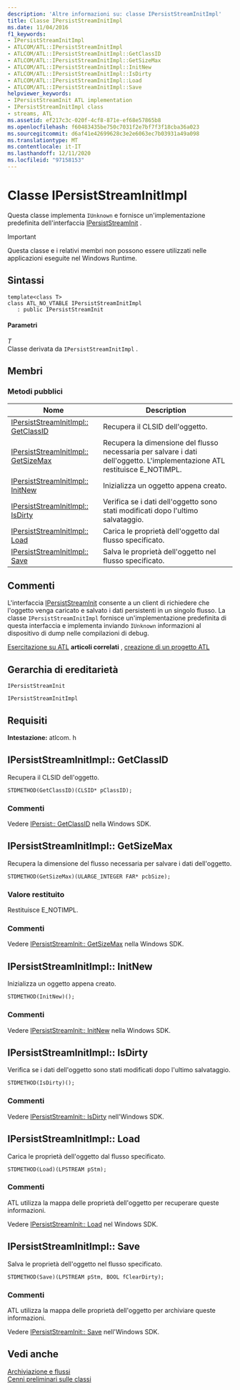 ```yaml
---
description: 'Altre informazioni su: classe IPersistStreamInitImpl'
title: Classe IPersistStreamInitImpl
ms.date: 11/04/2016
f1_keywords:
- IPersistStreamInitImpl
- ATLCOM/ATL::IPersistStreamInitImpl
- ATLCOM/ATL::IPersistStreamInitImpl::GetClassID
- ATLCOM/ATL::IPersistStreamInitImpl::GetSizeMax
- ATLCOM/ATL::IPersistStreamInitImpl::InitNew
- ATLCOM/ATL::IPersistStreamInitImpl::IsDirty
- ATLCOM/ATL::IPersistStreamInitImpl::Load
- ATLCOM/ATL::IPersistStreamInitImpl::Save
helpviewer_keywords:
- IPersistStreamInit ATL implementation
- IPersistStreamInitImpl class
- streams, ATL
ms.assetid: ef217c3c-020f-4cf8-871e-ef68e57865b8
ms.openlocfilehash: f60483435be750c7031f2e7bf7f3f18cba36a023
ms.sourcegitcommit: d6af41e42699628c3e2e6063ec7b03931a49a098
ms.translationtype: MT
ms.contentlocale: it-IT
ms.lasthandoff: 12/11/2020
ms.locfileid: "97158153"
---
```

# <a name="ipersiststreaminitimpl-class"></a>Classe IPersistStreamInitImpl

Questa classe implementa `IUnknown` e fornisce un'implementazione predefinita dell'interfaccia [IPersistStreamInit](/windows/win32/api/ocidl/nn-ocidl-ipersiststreaminit) .

> [!IMPORTANT]
> Questa classe e i relativi membri non possono essere utilizzati nelle applicazioni eseguite nel Windows Runtime.

## <a name="syntax"></a>Sintassi

```
template<class T>
class ATL_NO_VTABLE IPersistStreamInitImpl
   : public IPersistStreamInit
```

#### <a name="parameters"></a>Parametri

*T*<br/>
Classe derivata da `IPersistStreamInitImpl` .

## <a name="members"></a>Membri

### <a name="public-methods"></a>Metodi pubblici

|Nome|Description|
|----------|-----------------|
|[IPersistStreamInitImpl:: GetClassID](#getclassid)|Recupera il CLSID dell'oggetto.|
|[IPersistStreamInitImpl:: GetSizeMax](#getsizemax)|Recupera la dimensione del flusso necessaria per salvare i dati dell'oggetto. L'implementazione ATL restituisce E_NOTIMPL.|
|[IPersistStreamInitImpl:: InitNew](#initnew)|Inizializza un oggetto appena creato.|
|[IPersistStreamInitImpl:: IsDirty](#isdirty)|Verifica se i dati dell'oggetto sono stati modificati dopo l'ultimo salvataggio.|
|[IPersistStreamInitImpl:: Load](#load)|Carica le proprietà dell'oggetto dal flusso specificato.|
|[IPersistStreamInitImpl:: Save](#save)|Salva le proprietà dell'oggetto nel flusso specificato.|

## <a name="remarks"></a>Commenti

L'interfaccia [IPersistStreamInit](/windows/win32/api/ocidl/nn-ocidl-ipersiststreaminit) consente a un client di richiedere che l'oggetto venga caricato e salvato i dati persistenti in un singolo flusso. La classe `IPersistStreamInitImpl` fornisce un'implementazione predefinita di questa interfaccia e implementa inviando `IUnknown` informazioni al dispositivo di dump nelle compilazioni di debug.

[Esercitazione su ATL](../../atl/active-template-library-atl-tutorial.md) **articoli correlati** , [creazione di un progetto ATL](../../atl/reference/creating-an-atl-project.md)

## <a name="inheritance-hierarchy"></a>Gerarchia di ereditarietà

`IPersistStreamInit`

`IPersistStreamInitImpl`

## <a name="requirements"></a>Requisiti

**Intestazione:** atlcom. h

## <a name="ipersiststreaminitimplgetclassid"></a><a name="getclassid"></a> IPersistStreamInitImpl:: GetClassID

Recupera il CLSID dell'oggetto.

```
STDMETHOD(GetClassID)(CLSID* pClassID);
```

### <a name="remarks"></a>Commenti

Vedere [IPersist:: GetClassID](/windows/win32/api/objidl/nf-objidl-ipersist-getclassid) nella Windows SDK.

## <a name="ipersiststreaminitimplgetsizemax"></a><a name="getsizemax"></a> IPersistStreamInitImpl:: GetSizeMax

Recupera la dimensione del flusso necessaria per salvare i dati dell'oggetto.

```
STDMETHOD(GetSizeMax)(ULARGE_INTEGER FAR* pcbSize);
```

### <a name="return-value"></a>Valore restituito

Restituisce E_NOTIMPL.

### <a name="remarks"></a>Commenti

Vedere [IPersistStreamInit:: GetSizeMax](/windows/win32/api/ocidl/nf-ocidl-ipersiststreaminit-getsizemax) nella Windows SDK.

## <a name="ipersiststreaminitimplinitnew"></a><a name="initnew"></a> IPersistStreamInitImpl:: InitNew

Inizializza un oggetto appena creato.

```
STDMETHOD(InitNew)();
```

### <a name="remarks"></a>Commenti

Vedere [IPersistStreamInit:: InitNew](/windows/win32/api/ocidl/nf-ocidl-ipersiststreaminit-initnew) nella Windows SDK.

## <a name="ipersiststreaminitimplisdirty"></a><a name="isdirty"></a> IPersistStreamInitImpl:: IsDirty

Verifica se i dati dell'oggetto sono stati modificati dopo l'ultimo salvataggio.

```
STDMETHOD(IsDirty)();
```

### <a name="remarks"></a>Commenti

Vedere [IPersistStreamInit:: IsDirty](/windows/win32/api/ocidl/nf-ocidl-ipersiststreaminit-isdirty) nell'Windows SDK.

## <a name="ipersiststreaminitimplload"></a><a name="load"></a> IPersistStreamInitImpl:: Load

Carica le proprietà dell'oggetto dal flusso specificato.

```
STDMETHOD(Load)(LPSTREAM pStm);
```

### <a name="remarks"></a>Commenti

ATL utilizza la mappa delle proprietà dell'oggetto per recuperare queste informazioni.

Vedere [IPersistStreamInit:: Load](/windows/win32/api/ocidl/nf-ocidl-ipersiststreaminit-load) nel Windows SDK.

## <a name="ipersiststreaminitimplsave"></a><a name="save"></a> IPersistStreamInitImpl:: Save

Salva le proprietà dell'oggetto nel flusso specificato.

```
STDMETHOD(Save)(LPSTREAM pStm, BOOL fClearDirty);
```

### <a name="remarks"></a>Commenti

ATL utilizza la mappa delle proprietà dell'oggetto per archiviare queste informazioni.

Vedere [IPersistStreamInit:: Save](/windows/win32/api/ocidl/nf-ocidl-ipersiststreaminit-save) nell'Windows SDK.

## <a name="see-also"></a>Vedi anche

[Archiviazione e flussi](/windows/win32/Stg/storages-and-streams)<br/>
[Cenni preliminari sulle classi](../../atl/atl-class-overview.md)
